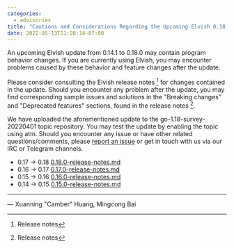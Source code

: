 ```yaml
---
categories:
  - advisories
title: "Cautions and Considerations Regarding the Upcoming Elvish 0.18.0 Update"
date: 2022-05-13T11:28:14-07:00
---
```


An upcoming Elvish update from 0.14.1 to 0.18.0 may contain program behavior
changes. If you are currently using Elvish, you may encounter problems caused
by these behavior and feature changes after the update.

Please consider consulting the Elvish release notes [^1] for changes contained
in the update. Should you encounter any problem after the update, you may find
corresponding sample issues and solutions in the "Breaking changes" and
"Deprecated features" sections, found in the release notes [^1].

We have uploaded the aforementioned update to the go-1.18-survey-20220401 topic
repository. You may test the update by enabling the topic using atm. Should you
encounter any issue or have other related questions/comments, please
[report an issue](https://github.com/AOSC-Dev/aosc-os-abbs/issues/new?assignees=&labels=&template=bug-report.yml)
or get in touch with us via our IRC or Telegram channels.

[^1]: Release notes
- 0.17 -> 0.18 [0.18.0-release-notes.md](https://github.com/elves/elvish/blob/v0.18.0/0.18.0-release-notes.md)
- 0.16 -> 0.17 [0.17.0-release-notes.md](https://github.com/elves/elvish/blob/v0.18.0/website/blog/0.17.0-release-notes.md) 
- 0.15 -> 0.16 [0.16.0-release-notes.md](https://github.com/elves/elvish/blob/v0.18.0/website/blog/0.16.0-release-notes.md) 
- 0.14 -> 0.15 [0.15.0-release-notes.md](https://github.com/elves/elvish/blob/v0.18.0/website/blog/0.15.0-release-notes.md)

---

— Xuanning "Camber" Huang, Mingcong Bai
